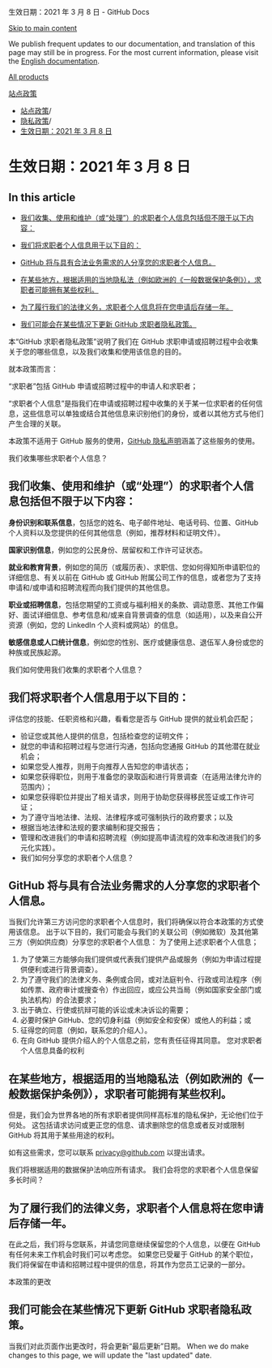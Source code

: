 生效日期：2021 年 3 月 8 日 - GitHub Docs

[Skip to main content](#main-content)

We publish frequent updates to our documentation, and translation of this page may still be in progress. For the most current information, please visit the [English documentation](/en).

[All products](/zh)

[站点政策](/zh/site-policy)

* [站点政策](/zh/site-policy)/
* [隐私政策](/zh/site-policy/privacy-policies)/
* [生效日期：2021 年 3 月 8 日](/zh/site-policy/privacy-policies/github-candidate-privacy-policy)

生效日期：2021 年 3 月 8 日
==========

In this article
----------

* [我们收集、使用和维护（或“处理”）的求职者个人信息包括但不限于以下内容：](#what-candidate-personal-information-do-we-collect)

* [我们将求职者个人信息用于以下目的：](#how-do-we-use-the-candidate-personal-information-we-collect)

* [GitHub 将与具有合法业务需求的人分享您的求职者个人信息。](#how-do-we-share-your-candidate-personal-information)

* [在某些地方，根据适用的当地隐私法（例如欧洲的《一般数据保护条例》），求职者可能拥有某些权利。](#your-rights-to-your-candidate-personal-information)

* [为了履行我们的法律义务，求职者个人信息将在您申请后存储一年。](#how-long-do-we-retain-your-candidate-personal-information)

* [我们可能会在某些情况下更新 GitHub 求职者隐私政策。](#changes-to-this-policy)

本“GitHub 求职者隐私政策”说明了我们在 GitHub 求职申请或招聘过程中会收集关于您的哪些信息，以及我们收集和使用该信息的目的。

就本政策而言：

“求职者”包括 GitHub 申请或招聘过程中的申请人和求职者；

“求职者个人信息”是指我们在申请或招聘过程中收集的关于某一位求职者的任何信息，这些信息可以单独或结合其他信息来识别他们的身份，或者以其他方式与他们产生合理的关联。

本政策不适用于 GitHub 服务的使用，[GitHub 隐私声明](/zh/site-policy/privacy-policies/github-privacy-statement)涵盖了这些服务的使用。

我们收集哪些求职者个人信息？

[](#what-candidate-personal-information-do-we-collect)我们收集、使用和维护（或“处理”）的求职者个人信息包括但不限于以下内容：
----------

**身份识别和联系信息**，包括您的姓名、电子邮件地址、电话号码、位置、GitHub 个人资料以及您提供的任何其他信息（例如，推荐材料和证明文件）。

**国家识别信息**，例如您的公民身份、居留权和工作许可证状态。

**就业和教育背景**，例如您的简历（或履历表）、求职信、您如何得知所申请职位的详细信息、有关以前在 GitHub 或 GitHub 附属公司工作的信息，或者您为了支持申请和/或申请和招聘流程而向我们提供的其他信息。

**职业或招聘信息**，包括您期望的工资或与福利相关的条款、调动意愿、其他工作偏好、面试详细信息、参考信息和/或来自背景调查的信息（如适用），以及来自公开资源（例如，您的 LinkedIn 个人资料或网站）的信息。

**敏感信息或人口统计信息**，例如您的性别、医疗或健康信息、退伍军人身份或您的种族或民族起源。

我们如何使用我们收集的求职者个人信息？

[](#how-do-we-use-the-candidate-personal-information-we-collect)我们将求职者个人信息用于以下目的：
----------

评估您的技能、任职资格和兴趣，看看您是否与 GitHub 提供的就业机会匹配；

* 验证您或其他人提供的信息，包括检查您的证明文件；
* 就您的申请和招聘过程与您进行沟通，包括向您通报 GitHub 的其他潜在就业机会；
* 如果您受人推荐，则用于向推荐人告知您的申请状态；
* 如果您获得职位，则用于准备您的录取函和进行背景调查（在适用法律允许的范围内）；
* 如果您获得职位并提出了相关请求，则用于协助您获得移民签证或工作许可证；
* 为了遵守当地法律、法规、法律程序或可强制执行的政府要求；以及
* 根据当地法律和法规的要求编制和提交报告；
* 管理和改进我们的申请和招聘流程（例如提高申请流程的效率和改进我们的多元化实践）。
* 我们如何分享您的求职者个人信息？

[](#how-do-we-share-your-candidate-personal-information)GitHub 将与具有合法业务需求的人分享您的求职者个人信息。
----------

当我们允许第三方访问您的求职者个人信息时，我们将确保以符合本政策的方式使用该信息。 出于以下目的，我们可能会与我们的关联公司（例如微软）及其他第三方（例如供应商）分享您的求职者个人信息： 为了使用上述求职者个人信息；

1. 为了使第三方能够向我们提供或代表我们提供产品或服务（例如为申请过程提供便利或进行背景调查）。
2. 为了遵守我们的法律义务、条例或合同，或对法庭判令、行政或司法程序（例如传票、政府审计或搜查令）作出回应，或应公共当局（例如国家安全部门或执法机构）的合法要求；
3. 出于确立、行使或抗辩可能的诉讼或未决诉讼的需要；
4. 必要时保护 GitHub、您的切身利益（例如安全和安保）或他人的利益；或
5. 征得您的同意（例如，联系您的介绍人）。
6. 在向 GitHub 提供介绍人的个人信息之前，您有责任征得其同意。 您对求职者个人信息具备的权利

[](#your-rights-to-your-candidate-personal-information)在某些地方，根据适用的当地隐私法（例如欧洲的《一般数据保护条例》），求职者可能拥有某些权利。
----------

但是，我们会为世界各地的所有求职者提供同样高标准的隐私保护，无论他们位于何处。 这包括请求访问或更正您的信息、请求删除您的信息或者反对或限制 GitHub 将其用于某些用途的权利。

如有这些需求，您可以联系 [privacy@github.com](mailto:privacy@github.com) 以提出请求。

我们将根据适用的数据保护法响应所有请求。 我们会将您的求职者个人信息保留多长时间？

[](#how-long-do-we-retain-your-candidate-personal-information)为了履行我们的法律义务，求职者个人信息将在您申请后存储一年。
----------

在此之后，我们将与您联系，并请您同意继续保留您的个人信息，以便在 GitHub 有任何未来工作机会时我们可以考虑您。 如果您已受雇于 GitHub 的某个职位，我们将保留在申请和招聘过程中提供的信息，将其作为您员工记录的一部分。

本政策的更改

[](#changes-to-this-policy)我们可能会在某些情况下更新 GitHub 求职者隐私政策。
----------

当我们对此页面作出更改时，将会更新“最后更新”日期。 When we do make changes to this page, we will update the "last updated" date.
